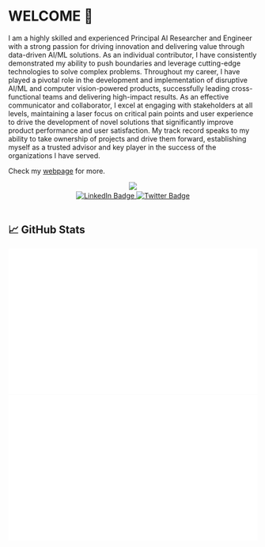 # WELCOME 👋

I am a highly skilled and experienced Principal AI Researcher and Engineer with a strong passion for driving innovation and delivering value through data-driven AI/ML solutions. As an individual contributor, I have consistently demonstrated my ability to push boundaries and leverage cutting-edge technologies to solve complex problems. Throughout my career, I have played a pivotal role in the development and implementation of disruptive AI/ML and computer vision-powered products, successfully leading cross-functional teams and delivering high-impact results. As an effective communicator and collaborator, I excel at engaging with stakeholders at all levels, maintaining a laser focus on critical pain points and user experience to drive the development of novel solutions that significantly improve product performance and user satisfaction. My track record speaks to my ability to take ownership of projects and drive them forward, establishing myself as a trusted advisor and key player in the success of the organizations I have served.

Check my <a href="http://rsousa.co" target="_blank">webpage</a> for more.

<div id="header" align="center">
  <img src="https://media.giphy.com/media/Q9aBxHn9fTqKs/giphy.gif" width="100"/>
  <div id="badges">
	  <a href="https://www.linkedin.com/in/rjgsousa/" target="_blank">
		  <img src="https://img.shields.io/badge/LinkedIn-blue?style=for-the-badge&logo=linkedin&logoColor=white" alt="LinkedIn Badge"/>
	  </a>
	  <a href="https://twitter.com/rjgsousa" target="_blank">
		  <img src="https://img.shields.io/badge/Twitter-blue?style=for-the-badge&logo=twitter&logoColor=white" alt="Twitter Badge"/>
	  </a>
  </div>
  <img src="https://komarev.com/ghpvc/?username=rjgsousa&style=flat-square&color=blue" alt=""/>
</div>


## &#x1f4c8; GitHub Stats

![](https://raw.githubusercontent.com/rjgsousa/github-stats/master/generated/overview.svg#gh-light-mode-only)
![](https://raw.githubusercontent.com/rjgsousa/github-stats/master/generated/languages.svg#gh-light-mode-only)

